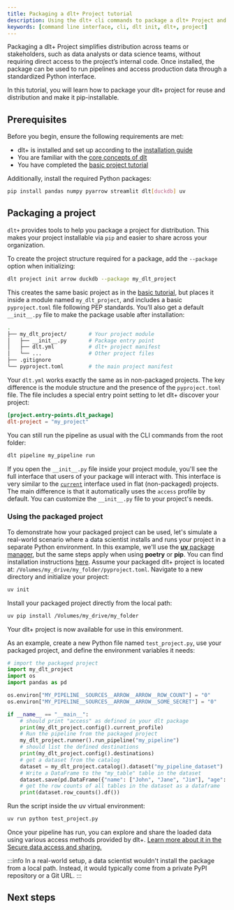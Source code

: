```yaml
---
title: Packaging a dlt+ Project tutorial
description: Using the dlt+ cli commands to package a dlt+ Project and enable secure access to data
keywords: [command line interface, cli, dlt init, dlt+, project]
---
```


<Link/>
Packaging a dlt+ Project simplifies distribution across teams or stakeholders, such as data analysts or data science teams, without requiring direct access to the project’s internal code. Once installed, the package can be used to run pipelines and access production data through a standardized Python interface.

In this tutorial, you will learn how to package your dlt+ project for reuse and distribution and make it pip-installable.


## Prerequisites

Before you begin, ensure the following requirements are met:

- dlt+ is installed and set up according to the [installation guide](./installation.md)
- You are familiar with the [core concepts of dlt](../../reference/explainers/how-dlt-works.md)
- You have completed the [basic project tutorial](./tutorial.md)

Additionally, install the required Python packages:

```sh
pip install pandas numpy pyarrow streamlit dlt[duckdb] uv
```


## Packaging a project

`dlt+` provides tools to help you package a project for distribution. This makes your project installable via `pip` and easier to share across your organization.

To create the project structure required for a package, add the `--package` option when initializing:

```sh
dlt project init arrow duckdb --package my_dlt_project
```

This creates the same basic project as in the [basic tutorial](./tutorial.md), but places it inside a module named `my_dlt_project`, and includes a basic `pyproject.toml` file following PEP standards. 
You’ll also get a default `__init__.py` file to make the package usable after installation:

```sh
.
├── my_dlt_project/       # Your project module
│   ├── __init__.py       # Package entry point
│   ├── dlt.yml           # dlt+ project manifest
│   └── ...               # Other project files
├── .gitignore
└── pyproject.toml        # the main project manifest
```

Your `dlt.yml` works exactly the same as in non-packaged projects. 
The key difference is the module structure and the presence of the `pyproject.toml` file. 
The file includes a special entry point setting to let dlt+ discover your project:

```toml
[project.entry-points.dlt_package]
dlt-project = "my_project"
```

You can still run the pipeline as usual with the CLI commands from the root folder:

```sh
dlt pipeline my_pipeline run
```

If you open the `__init__.py` file inside your project module, you'll see the full interface that users of your package will interact with.
This interface is very similar to the [`current`](../features/projects.md#python_api_to_interact_with_dlt_project) interface used in flat (non-packaged) projects. The main difference is that it automatically uses the `access` profile by default.
You can customize the `__init__.py` file to your project's needs.

### Using the packaged project

To demonstrate how your packaged project can be used, let's simulate a real-world scenario where a data scientist installs and runs your project in a separate Python environment.
In this example, we'll use the [**uv** package manager](https://github.com/astral-sh/uv), but the same steps apply when using **poetry** or **pip**. You can find installation instructions [here](https://github.com/astral-sh/uv?tab=readme-ov-file#installation).
Assume your packaged dlt+ project is located at: `/Volumes/my_drive/my_folder/pyproject.toml`. 
Navigate to a new directory and initialize your project:

```sh
uv init
```

Install your packaged project directly from the local path:

```sh
uv pip install /Volumes/my_drive/my_folder
```

Your dlt+ project is now available for use in this environment.

As an example, create a new Python file named `test_project.py`, use your packaged project, and define the environment variables it needs:

```py
# import the packaged project
import my_dlt_project
import os
import pandas as pd

os.environ["MY_PIPELINE__SOURCES__ARROW__ARROW__ROW_COUNT"] = "0"
os.environ["MY_PIPELINE__SOURCES__ARROW__ARROW__SOME_SECRET"] = "0"

if __name__ == "__main__":
    # should print "access" as defined in your dlt package
    print(my_dlt_project.config().current_profile)
    # Run the pipeline from the packaged project
    my_dlt_project.runner().run_pipeline("my_pipeline")
    # should list the defined destinations  
    print(my_dlt_project.config().destinations)
    # get a dataset from the catalog
    dataset = my_dlt_project.catalog().dataset("my_pipeline_dataset")
    # Write a DataFrame to the "my_table" table in the dataset
    dataset.save(pd.DataFrame({"name": ["John", "Jane", "Jim"], "age": [30, 25, 35]}), table_name="my_table")
    # get the row counts of all tables in the dataset as a dataframe
    print(dataset.row_counts().df())
```

Run the script inside the uv virtual environment:

```sh
uv run python test_project.py
```
Once your pipeline has run, you can explore and share the loaded data using various access methods provided by dlt+. [Learn more about it in the Secure data access and sharing.](../features/data-access#data-access-and-sharing)

:::info
In a real-world setup, a data scientist wouldn't install the package from a local path.
Instead, it would typically come from a private PyPI repository or a Git URL.
:::


## Next steps

